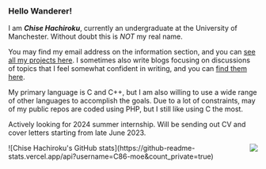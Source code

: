 ### Hello Wanderer!

I am ***Chise Hachiroku***, currently an undergraduate at the University of Manchester. Without doubt this is *NOT* my real name.

You may find my email address on the information section, and you can [see all my projects here](https://c86.ac.cn/project/). I sometimes also write blogs focusing on discussions of topics that I feel somewhat confident in writing, and you can [find them here](https://c86.ac.cn/blog/).

My primary language is C and C++, but I am also willing to use a wide range of other languages to accomplish the goals. Due to a lot of constraints, may of my public repos are coded using PHP, but I still like using C the most.

Actively looking for 2024 summer internship. Will be sending out CV and cover letters starting from late June 2023.

<img align="right" src="https://github-readme-stats.vercel.app/api/top-langs/?username=C86-moe"/>
![Chise Hachiroku's GitHub stats](https://github-readme-stats.vercel.app/api?username=C86-moe&count_private=true)
<!--
**c86-moe/c86-moe** is a ✨ _special_ ✨ repository because its `README.md` (this file) appears on your GitHub profile.

Here are some ideas to get you started:

- 🔭 I’m currently working on ...
- 🌱 I’m currently learning ...
- 👯 I’m looking to collaborate on ...
- 🤔 I’m looking for help with ...
- 💬 Ask me about ...
- 📫 How to reach me: ...
- 😄 Pronouns: ...
- ⚡ Fun fact: ...
-->
